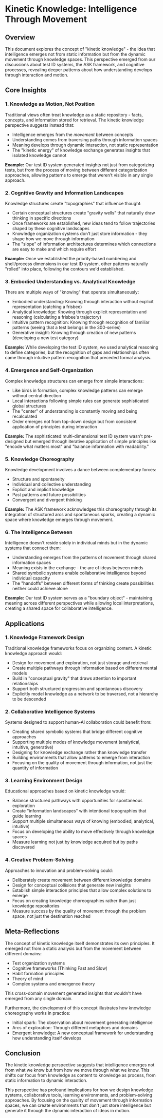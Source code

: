 # Kinetic Knowledge: Intelligence Through Movement

## Overview

This document explores the concept of "kinetic knowledge" - the idea that intelligence emerges not from static information but from the dynamic movement through knowledge spaces. This perspective emerged from our discussions about test ID systems, the ASK framework, and cognitive processes, revealing deeper patterns about how understanding develops through interaction and motion.

## Core Insights

### 1. Knowledge as Motion, Not Position

Traditional views often treat knowledge as a static repository - facts, concepts, and information stored for retrieval. The kinetic knowledge perspective suggests instead that:

- Intelligence emerges from the *movement* between concepts
- Understanding comes from traversing paths through information spaces
- Meaning develops through dynamic interaction, not static representation
- The "kinetic energy" of knowledge exchange generates insights that isolated knowledge cannot

**Example:** Our test ID system generated insights not just from categorizing tests, but from the process of moving between different categorization approaches, allowing patterns to emerge that weren't visible in any single approach.

### 2. Cognitive Gravity and Information Landscapes

Knowledge structures create "topographies" that influence thought:

- Certain conceptual structures create "gravity wells" that naturally draw thinking in specific directions
- Once frameworks are established, new ideas tend to follow trajectories shaped by these cognitive landscapes
- Knowledge organization systems don't just store information - they shape how we move through information
- The "slope" of information architectures determines which connections are easy to make and which require effort

**Example:** Once we established the priority-based numbering and shell/process dimensions in our test ID system, other patterns naturally "rolled" into place, following the contours we'd established.

### 3. Embodied Understanding vs. Analytical Knowledge

There are multiple ways of "knowing" that operate simultaneously:

- Embodied understanding: Knowing through interaction without explicit representation (catching a frisbee)
- Analytical knowledge: Knowing through explicit representation and reasoning (calculating a frisbee's trajectory)
- Intuitive pattern recognition: Knowing through recognition of familiar patterns (seeing that a test belongs in the 300-series)
- Generative insight: Knowing through creation of new patterns (developing a new test category)

**Example:** While developing the test ID system, we used analytical reasoning to define categories, but the recognition of gaps and relationships often came through intuitive pattern recognition that preceded formal analysis.

### 4. Emergence and Self-Organization

Complex knowledge structures can emerge from simple interactions:

- Like birds in formation, complex knowledge patterns can emerge without central direction
- Local interactions following simple rules can generate sophisticated global structures
- The "center" of understanding is constantly moving and being recalculated
- Order emerges not from top-down design but from consistent application of principles during interaction

**Example:** The sophisticated multi-dimensional test ID system wasn't pre-designed but emerged through iterative application of simple principles like "encode what matters most" and "balance information with readability."

### 5. Knowledge Choreography

Knowledge development involves a dance between complementary forces:

- Structure and spontaneity
- Individual and collective understanding
- Explicit and implicit knowledge
- Past patterns and future possibilities
- Convergent and divergent thinking

**Example:** The ASK framework acknowledges this choreography through its integration of structured arcs and spontaneous sparks, creating a dynamic space where knowledge emerges through movement.

### 6. The Intelligence Between

Intelligence doesn't reside solely in individual minds but in the dynamic systems that connect them:

- Understanding emerges from the patterns of movement through shared information spaces
- Meaning exists in the exchange - the arc of ideas between minds
- Shared symbolic systems enable collaborative intelligence beyond individual capacity
- The "handoffs" between different forms of thinking create possibilities neither could achieve alone

**Example:** Our test ID system serves as a "boundary object" - maintaining meaning across different perspectives while allowing local interpretations, creating a shared space for collaborative intelligence.

## Applications

### 1. Knowledge Framework Design

Traditional knowledge frameworks focus on organizing content. A kinetic knowledge approach would:

- Design for movement and exploration, not just storage and retrieval
- Create multiple pathways through information based on different mental models
- Build in "conceptual gravity" that draws attention to important relationships
- Support both structured progression and spontaneous discovery
- Explicitly model knowledge as a network to be traversed, not a hierarchy to be descended

### 2. Collaborative Intelligence Systems

Systems designed to support human-AI collaboration could benefit from:

- Creating shared symbolic systems that bridge different cognitive approaches
- Supporting multiple modes of knowledge movement (analytical, intuitive, generative)
- Designing for knowledge exchange rather than knowledge transfer
- Building environments that allow patterns to emerge from interaction
- Focusing on the quality of movement through information, not just the quantity of information

### 3. Learning Environment Design

Educational approaches based on kinetic knowledge would:

- Balance structured pathways with opportunities for spontaneous exploration
- Create "information landscapes" with intentional topographies that guide learning
- Support multiple simultaneous ways of knowing (embodied, analytical, intuitive)
- Focus on developing the ability to move effectively through knowledge spaces
- Measure learning not just by knowledge acquired but by paths discovered

### 4. Creative Problem-Solving

Approaches to innovation and problem-solving could:

- Deliberately create movement between different knowledge domains
- Design for conceptual collisions that generate new insights
- Establish simple interaction principles that allow complex solutions to emerge
- Focus on creating knowledge choreographies rather than just knowledge repositories
- Measure success by the quality of movement through the problem space, not just the destination reached

## Meta-Reflections

The concept of kinetic knowledge itself demonstrates its own principles. It emerged not from a static analysis but from the movement between different domains:

- Test organization systems
- Cognitive frameworks (Thinking Fast and Slow)
- Habit formation principles
- Theory of mind
- Complex systems and emergence theory

This cross-domain movement generated insights that wouldn't have emerged from any single domain.

Furthermore, the development of this concept illustrates how knowledge choreography works in practice:
- Initial spark: The observation about movement generating intelligence
- Arcs of exploration: Through different metaphors and domains
- Emergent knowledge: A new conceptual framework for understanding how understanding itself develops

## Conclusion

The kinetic knowledge perspective suggests that intelligence emerges not from what we know but from how we move through what we know. This shifts our focus from knowledge as content to knowledge as process, from static information to dynamic interaction.

This perspective has profound implications for how we design knowledge systems, collaborative tools, learning environments, and problem-solving approaches. By focusing on the quality of movement through information spaces, we can create environments that don't just store intelligence but generate it through the dynamic interaction of ideas in motion.